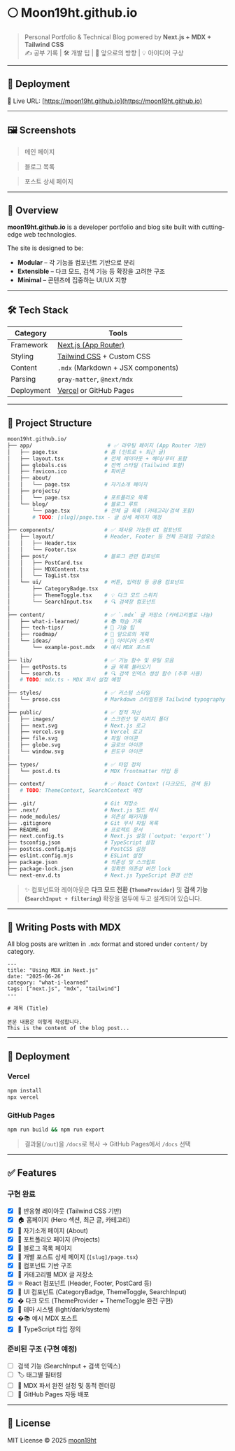 # 🌕 Moon19ht.github.io

> Personal Portfolio & Technical Blog powered by **Next.js + MDX + Tailwind CSS**  
> ✍️ 공부 기록 | 🛠 개발 팁 | 🌱 앞으로의 방향 | 💡 아이디어 구상

---

## 🔗 Deployment

🔎 Live URL: [https://moon19ht.github.io](https://moon19ht.github.io)

---

## 🖼️ Screenshots

> 메인 페이지

<!-- ![home screenshot](./public/images/screenshot-home.png) -->

> 블로그 목록

<!-- ![blog screenshot](./public/images/screenshot-blog.png) -->

> 포스트 상세 페이지

<!-- ![post screenshot](./public/images/screenshot-post.png) -->

---

## 🧭 Overview

**moon19ht.github.io** is a developer portfolio and blog site built with cutting-edge web technologies.

The site is designed to be:

- **Modular** – 각 기능을 컴포넌트 기반으로 분리
- **Extensible** – 다크 모드, 검색 기능 등 확장을 고려한 구조
- **Minimal** – 콘텐츠에 집중하는 UI/UX 지향

---

## 🛠 Tech Stack

| Category | Tools |
|----------|-------|
| Framework | [Next.js (App Router)](https://nextjs.org/docs/app) |
| Styling | [Tailwind CSS](https://tailwindcss.com/) + Custom CSS |
| Content | `.mdx` (Markdown + JSX components) |
| Parsing | `gray-matter`, `@next/mdx` |
| Deployment | [Vercel](https://vercel.com) or GitHub Pages |

---

## 📁 Project Structure

```bash
moon19ht.github.io/
├── app/                        # ✅ 라우팅 페이지 (App Router 기반)
│   ├── page.tsx               # 홈 (인트로 + 최근 글)
│   ├── layout.tsx             # 전체 레이아웃 + 헤더/푸터 포함
│   ├── globals.css            # 전역 스타일 (Tailwind 포함)
│   ├── favicon.ico            # 파비콘
│   ├── about/                 
│   │   └── page.tsx           # 자기소개 페이지
│   ├── projects/              
│   │   └── page.tsx           # 포트폴리오 목록
│   └── blog/                  # 블로그 루트
│       └── page.tsx           # 전체 글 목록 (카테고리/검색 포함)
│       # TODO: [slug]/page.tsx - 글 상세 페이지 예정
│
├── components/                # ✅ 재사용 가능한 UI 컴포넌트
│   ├── layout/                # Header, Footer 등 전체 프레임 구성요소
│   │   ├── Header.tsx
│   │   └── Footer.tsx
│   ├── post/                  # 블로그 관련 컴포넌트
│   │   ├── PostCard.tsx
│   │   ├── MDXContent.tsx
│   │   └── TagList.tsx
│   └── ui/                    # 버튼, 입력창 등 공용 컴포넌트
│       ├── CategoryBadge.tsx
│       ├── ThemeToggle.tsx    # 💡 다크 모드 스위치
│       └── SearchInput.tsx    # 🔍 검색창 컴포넌트
│
├── content/                   # ✅ `.mdx` 글 저장소 (카테고리별로 나눔)
│   ├── what-i-learned/        # 📚 학습 기록
│   ├── tech-tips/             # 🧰 기술 팁
│   ├── roadmap/               # 🌱 앞으로의 계획
│   └── ideas/                 # 🧠 아이디어 스케치
│       └── example-post.mdx   # 예시 MDX 포스트
│
├── lib/                       # ✅ 기능 함수 및 유틸 모음
│   ├── getPosts.ts            # 글 목록 불러오기
│   └── search.ts              # 🔍 검색 인덱스 생성 함수 (추후 사용)
│   # TODO: mdx.ts - MDX 파서 설정 예정
│
├── styles/                    # ✅ 커스텀 스타일
│   └── prose.css              # Markdown 스타일링용 Tailwind typography 확장
│
├── public/                    # ✅ 정적 자산
│   ├── images/                # 스크린샷 및 이미지 폴더
│   ├── next.svg               # Next.js 로고
│   ├── vercel.svg             # Vercel 로고
│   ├── file.svg               # 파일 아이콘
│   ├── globe.svg              # 글로브 아이콘
│   └── window.svg             # 윈도우 아이콘
│
├── types/                     # ✅ 타입 정의
│   └── post.d.ts              # MDX frontmatter 타입 등
│
├── context/                   # ✅ React Context (다크모드, 검색 등)
│   # TODO: ThemeContext, SearchContext 예정
│
├── .git/                      # Git 저장소
├── .next/                     # Next.js 빌드 캐시
├── node_modules/              # 의존성 패키지들
├── .gitignore                 # Git 무시 파일 목록
├── README.md                  # 프로젝트 문서
├── next.config.ts             # Next.js 설정 (`output: 'export'`)
├── tsconfig.json              # TypeScript 설정
├── postcss.config.mjs         # PostCSS 설정
├── eslint.config.mjs          # ESLint 설정
├── package.json               # 의존성 및 스크립트
├── package-lock.json          # 정확한 의존성 버전 lock
└── next-env.d.ts              # Next.js TypeScript 환경 선언

````

> ✨ 컴포넌트와 레이아웃은 **다크 모드 전환 (`ThemeProvider`)** 및
> **검색 기능(`SearchInput + filtering`)** 확장을 염두에 두고 설계되어 있습니다.

---

## 📝 Writing Posts with MDX

All blog posts are written in `.mdx` format and stored under `content/` by category.

```mdx
---
title: "Using MDX in Next.js"
date: "2025-06-26"
category: "what-i-learned"
tags: ["next.js", "mdx", "tailwind"]
---

# 제목 (Title)

본문 내용은 이렇게 작성합니다.
This is the content of the blog post...
```

---

## 🚀 Deployment

### Vercel

```bash
npm install
npx vercel
```

### GitHub Pages

```bash
npm run build && npm run export
```

> 결과물(`/out`)을 `/docs`로 복사 → GitHub Pages에서 `/docs` 선택

---

## ✅ Features

### 구현 완료
* [x] 📱 반응형 레이아웃 (Tailwind CSS 기반)
* [x] 🏠 홈페이지 (Hero 섹션, 최근 글, 카테고리)
* [x] 👤 자기소개 페이지 (About)
* [x] 💼 포트폴리오 페이지 (Projects)
* [x] 📝 블로그 목록 페이지
* [x] 📄 개별 포스트 상세 페이지 (`[slug]/page.tsx`)
* [x] 🧩 컴포넌트 기반 구조
* [x] 📁 카테고리별 MDX 글 저장소
* [x] ⚛️ React 컴포넌트 (Header, Footer, PostCard 등)
* [x] 🎨 UI 컴포넌트 (CategoryBadge, ThemeToggle, SearchInput)
* [x] � 다크 모드 (ThemeProvider + ThemeToggle 완전 구현)
* [x] 🌙 테마 시스템 (light/dark/system)
* [x] �📚 예시 MDX 포스트
* [x] 🔧 TypeScript 타입 정의

### 준비된 구조 (구현 예정)
* [ ]  검색 기능 (SearchInput + 검색 인덱스)
* [ ] 🏷️ 태그별 필터링
* [ ] 📖 MDX 파서 완전 설정 및 동적 렌더링
* [ ] 🚀 GitHub Pages 자동 배포

---

## 🪪 License

MIT License © 2025 [moon19ht](https://github.com/moon19ht)
